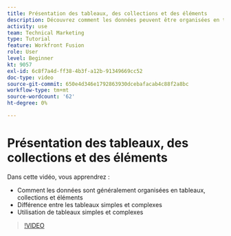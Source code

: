 ```yaml
---
title: Présentation des tableaux, des collections et des éléments
description: Découvrez comment les données peuvent être organisées en tableaux, collections et éléments et comment utiliser des tableaux simples et complexes, dans [!DNL Adobe Workfront Fusion].
activity: use
team: Technical Marketing
type: Tutorial
feature: Workfront Fusion
role: User
level: Beginner
kt: 9057
exl-id: 6c8f7a4d-ff38-4b3f-a12b-91349669cc52
doc-type: video
source-git-commit: 650e4d346e1792863930dcebafacab4c88f2a8bc
workflow-type: tm+mt
source-wordcount: '62'
ht-degree: 0%

---
```


# Présentation des tableaux, des collections et des éléments

Dans cette vidéo, vous apprendrez :

* Comment les données sont généralement organisées en tableaux, collections et éléments
* Différence entre les tableaux simples et complexes
* Utilisation de tableaux simples et complexes

>[!VIDEO](https://video.tv.adobe.com/v/335298/?quality=12&learn=on)
